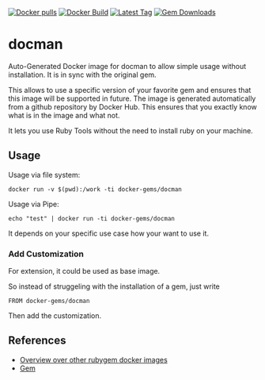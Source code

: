 [![Docker pulls](https://img.shields.io/docker/pulls/rubygem/docman.svg)](https://hub.docker.com/r/rubygem/docman/)
[![Docker Build](https://img.shields.io/docker/automated/rubygem/docman.svg)](https://hub.docker.com/r/rubygem/docman/)
[![Latest Tag](https://img.shields.io/github/tag/docker-rubygem/docman.svg)](https://hub.docker.com/r/rubygem/docman/)
[![Gem Downloads](https://img.shields.io/gem/dt/docman.svg)](https://rubygems.org/gems/docman/)
# docman

Auto-Generated Docker image for docman to allow simple usage without installation.
It is in sync with the original gem.

This allows to use a specific version of your favorite gem and ensures that this image will be supported in future.
The image is generated automatically from a github repository by Docker Hub.
This ensures that you exactly know what is in the image and what not.

It lets you use Ruby Tools without the need to install ruby on your machine.

## Usage

Usage via file system:

`docker run -v $(pwd):/work -ti docker-gems/docman`

Usage via Pipe:

`echo "test" | docker run -ti docker-gems/docman`

It depends on your specific use case how your want to use it.

### Add Customization

For extension, it could be used as base image.

So instead of struggeling with the installation of a gem, just write

`FROM docker-gems/docman`

Then add the customization.

## References

 - [Overview over other rubygem docker images](https://github.com/thinkbot/docker-rubygem)
 - [Gem](https://rubygems.org/gems/docman/)
